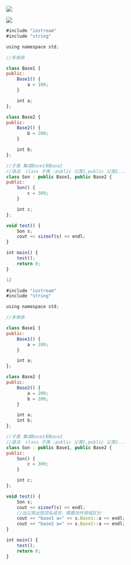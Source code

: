 

![](https://gitee.com/hxc8/images3/raw/master/img/202407172226877.jpg)



![](https://gitee.com/hxc8/images3/raw/master/img/202407172226135.jpg)

```javascript
#include "iostream"
#include "string"

using namespace std;

//多继承

class Base1 {
public:
    Base1() {
        a = 100;
    }

    int a;
};

class Base2 {
public:
    Base2() {
        b = 200;
    }

    int b;
};

//子类 集成Base1和Base2
//语法  class 子类 :public 父类1,public 父类2...
class Son : public Base1, public Base2 {
public:
    Son() {
        c = 300;
    }

    int c;
};

void test() {
    Son s;
    cout << sizeof(s) << endl;
}

int main() {
    test();
    return 0;
}
```



```javascript
12
```







```javascript
#include "iostream"
#include "string"

using namespace std;

//多继承

class Base1 {
public:
    Base1() {
        a = 100;
    }

    int a;
};

class Base2 {
public:
    Base2() {
        a = 200;
        b = 200;
    }

    int a;
    int b;
};

//子类 集成Base1和Base2
//语法  class 子类 :public 父类1,public 父类2...
class Son : public Base1, public Base2 {
public:
    Son() {
        c = 300;
    }

    int c;
};

void test() {
    Son s;
    cout << sizeof(s) << endl;
    //当父类出现同名成员，需要加作用域区分
    cout << "base1 a=" << s.Base1::a << endl;
    cout << "base2 a=" << s.Base2::a << endl;
}

int main() {
    test();
    return 0;
}
```

